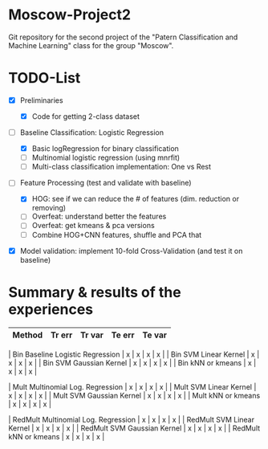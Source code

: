 # Moscow-Project2

Git repository for the second project of the "Patern Classification and Machine Learning" class for the group "Moscow". 

# TODO-List
- [x] Preliminaries
	- [x] Code for getting 2-class dataset 
	
- [ ] Baseline Classification: Logistic Regression
	- [x] Basic logRegression for binary classification
	- [ ] Multinomial logistic regression (using mnrfit)
	- [ ] Multi-class classification implementation: One vs Rest

- [ ] Feature Processing (test and validate with baseline)
	- [x] HOG: see if we can reduce the # of features (dim. reduction or removing)
	- [ ] Overfeat: understand better the features
	- [ ] Overfeat: get kmeans & pca versions
	- [ ] Combine HOG+CNN features, shuffle and PCA that

- [x] Model validation: implement 10-fold Cross-Validation (and test it on baseline)


# Summary & results of the experiences

| Method        			| Tr err | Tr var | Te err | Te var | 
|:--------------------------------------|:------:|:------:|:------:|:------:|

| Bin Baseline Logistic Regression	| x      | x      | x      | x      |
| Bin SVM Linear Kernel 		| x      | x      | x      | x      |
| Bin SVM Gaussian Kernel 		| x      | x      | x      | x      |
| Bin kNN or kmeans 			| x      | x      | x      | x      |

| Mult Multinomial Log. Regression 	| x      | x      | x      | x      |
| Mult SVM Linear Kernel 		| x      | x      | x      | x      |
| Mult SVM Gaussian Kernel 		| x      | x      | x      | x      |
| Mult kNN or kmeans 			| x      | x      | x      | x      |

| RedMult Multinomial Log. Regression	| x      | x      | x      | x      |
| RedMult SVM Linear Kernel 		| x      | x      | x      | x      |
| RedMult SVM Gaussian Kernel 		| x      | x      | x      | x      |
| RedMult kNN or kmeans 		| x      | x      | x      | x      |



